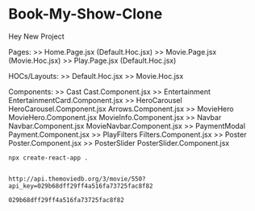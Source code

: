# Book-My-Show-Clone

Hey New Project

Pages:
    >> Home.Page.jsx (Default.Hoc.jsx)
    >> Movie.Page.jsx (Movie.Hoc.jsx)
    >> Play.Page.jsx (Default.Hoc.jsx)

HOCs/Layouts:
    >> Default.Hoc.jsx
    >> Movie.Hoc.jsx

Components:
    >> Cast                Cast.Component.jsx
    >> Entertainment       EntertainmentCard.Component.jsx
    >> HeroCarousel        HeroCarousel.Component.jsx
                           Arrows.Component.jsx
    >> MovieHero           MovieHero.Component.jsx
                           MovieInfo.Component.jsx
    >> Navbar              Navbar.Component.jsx
                           MovieNavbar.Component.jsx
    >> PaymentModal        Payment.Component.jsx
    >> PlayFilters         Filters.Component.jsx
    >> Poster              Poster.Component.jsx
    >> PosterSlider        PosterSlider.Component.jsx

    npx create-react-app .


    http://api.themoviedb.org/3/movie/550?api_key=029b68dff29ff4a516fa73725fac8f82

    029b68dff29ff4a516fa73725fac8f82